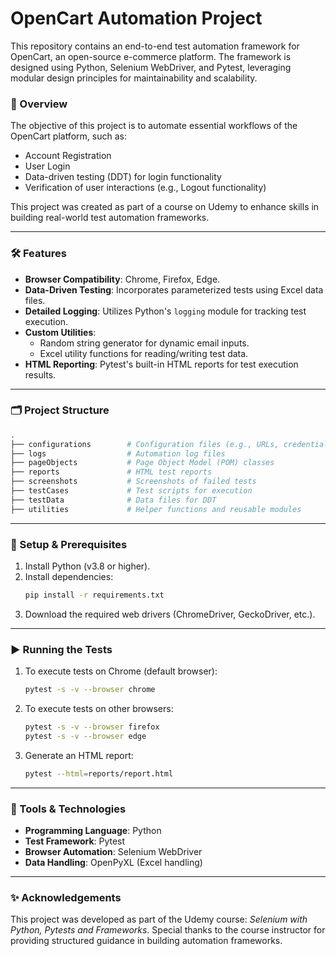# OpenCart Automation Project

This repository contains an end-to-end test automation framework for OpenCart, an open-source e-commerce platform. The framework is designed using Python, Selenium WebDriver, and Pytest, leveraging modular design principles for maintainability and scalability. 

### 🚀 Overview
The objective of this project is to automate essential workflows of the OpenCart platform, such as:
- Account Registration
- User Login
- Data-driven testing (DDT) for login functionality
- Verification of user interactions (e.g., Logout functionality)

This project was created as part of a course on Udemy to enhance skills in building real-world test automation frameworks.

---

### 🛠 Features
- **Browser Compatibility**: Chrome, Firefox, Edge.
- **Data-Driven Testing**: Incorporates parameterized tests using Excel data files.
- **Detailed Logging**: Utilizes Python's `logging` module for tracking test execution.
- **Custom Utilities**: 
  - Random string generator for dynamic email inputs.
  - Excel utility functions for reading/writing test data.
- **HTML Reporting**: Pytest's built-in HTML reports for test execution results.

---

### 🗂 Project Structure

```bash
.
├── configurations        # Configuration files (e.g., URLs, credentials)
├── logs                  # Automation log files
├── pageObjects           # Page Object Model (POM) classes
├── reports               # HTML test reports
├── screenshots           # Screenshots of failed tests
├── testCases             # Test scripts for execution
├── testData              # Data files for DDT
├── utilities             # Helper functions and reusable modules
```

---

### 🔧 Setup & Prerequisites
1. Install Python (v3.8 or higher).
2. Install dependencies:
    ```bash
    pip install -r requirements.txt
    ```
3. Download the required web drivers (ChromeDriver, GeckoDriver, etc.).

---

### ▶️ Running the Tests

1. To execute tests on Chrome (default browser):
    ```bash
    pytest -s -v --browser chrome
    ```

2. To execute tests on other browsers:
    ```bash
    pytest -s -v --browser firefox
    pytest -s -v --browser edge
    ```

3. Generate an HTML report:
    ```bash
    pytest --html=reports/report.html
    ```

---

### 🧰 Tools & Technologies
- **Programming Language**: Python
- **Test Framework**: Pytest
- **Browser Automation**: Selenium WebDriver
- **Data Handling**: OpenPyXL (Excel handling)

---

### ✨ Acknowledgements
This project was developed as part of the Udemy course: *Selenium with Python, Pytests and Frameworks*. Special thanks to the course instructor for providing structured guidance in building automation frameworks.
